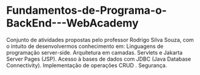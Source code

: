 # Fundamentos-de-Programa-o-BackEnd---WebAcademy
Conjunto de atividades propostas pelo professor Rodrigo Silva Souza, com o intuito de desenvolvermos conhecimento em: Linguagens de programação server-side. Arquitetura em camadas. Servlets e Jakarta Server Pages (JSP). Acesso à bases de dados com JDBC (Java Database Connectivity). Implementação de operações CRUD . Segurança. 

